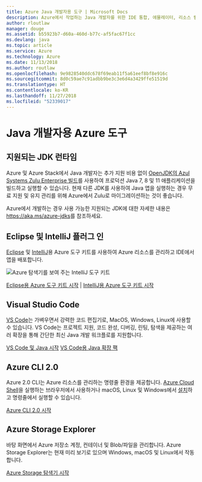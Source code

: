 ```yaml
---
title: Azure Java 개발자용 도구 | Microsoft Docs
description: Azure에서 작업하는 Java 개발자를 위한 IDE 통합, 에뮬레이터, 리소스 탐색기 및 명령줄 인터페이스입니다.
author: rloutlaw
manager: douge
ms.assetid: b55923b7-d60a-460d-b77c-af5fac67f1cc
ms.devlang: java
ms.topic: article
ms.service: Azure
ms.technology: Azure
ms.date: 11/13/2018
ms.author: routlaw
ms.openlocfilehash: 9e9828540ddc678f69eab11f5a61eef8bf8e916c
ms.sourcegitcommit: 8d0c59ae7c91adbb9be3c3e6d4a3429ffe51519d
ms.translationtype: HT
ms.contentlocale: ko-KR
ms.lasthandoff: 11/27/2018
ms.locfileid: "52339017"
---
```

# <a name="azure-tools-for-java-developers"></a>Java 개발자용 Azure 도구

## <a name="supported-jdk-runtimes"></a>지원되는 JDK 런타임

Azure 및 Azure Stack에서 Java 개발자는 추가 지원 비용 없이 [OpenJDK의 Azul Systems Zulu Enterprise 빌드](https://www.azul.com/downloads/azure-only/zulu/)를 사용하여 프로덕션 Java 7, 8 및 11 애플리케이션을 빌드하고 실행할 수 있습니다. 현재 다른 JDK를 사용하여 Java 앱을 실행하는 경우 무료 지원 및 유지 관리를 위해 Azure에서 Zulu로 마이그레이션하는 것이 좋습니다. 

Azure에서 개발하는 경우 사용 가능한 지원되는 JDK에 대한 자세한 내용은 <https://aka.ms/azure-jdks>를 참조하세요.

## <a name="eclipse-and-intellij-plugins"></a>Eclipse 및 IntelliJ 플러그 인

[Eclipse](eclipse/azure-toolkit-for-eclipse.md) 및 [IntelliJ](intellij/azure-toolkit-for-intellij.md)용 Azure 도구 키트를 사용하여 Azure 리소스를 관리하고 IDE에서 앱을 배포합니다.   

![Azure 탐색기를 보여 주는 IntelliJ 도구 키트](media/intelliJ-azure-explorer.png)

[Eclipse용 Azure 도구 키트 시작](https://docs.microsoft.com/azure/app-service-web/app-service-web-eclipse-create-hello-world-web-app) | [IntelliJ용 Azure 도구 키트 시작](https://docs.microsoft.com/azure/app-service-web/app-service-web-intellij-create-hello-world-web-app) 

## <a name="visual-studio-code"></a>Visual Studio Code

[VS Code](https://code.visualstudio.com/)는 가벼우면서 강력한 코드 편집기로, MacOS, Windows, Linux에 사용할 수 있습니다. VS Code는 프로젝트 지원, 코드 완성, 디버깅, 린팅, 탐색을 제공하는 여러 확장을 통해 간단한 최신 Java 개발 워크플로를 지원합니다.

[VS Code 및 Java 시작](https://code.visualstudio.com/docs/java)
[VS Code용 Java 확장 팩](https://code.visualstudio.com/docs/java/extensions)  

## <a name="azure-cli-20"></a>Azure CLI 2.0

Azure 2.0 CLI는 Azure 리소스를 관리하는 명령줄 환경을 제공합니다. [Azure Cloud Shell](https://docs.microsoft.com/azure/cloud-shell/overview)을 실행하는 브라우저에서 사용하거나 macOS, Linux 및 Windows에서 [설치](https://docs.microsoft.com/cli/azure/install-azure-cli)하고 명령줄에서 실행할 수 있습니다.

[Azure CLI 2.0 시작](https://docs.microsoft.com/cli/azure/get-started-with-azure-cli)

## <a name="azure-storage-explorer"></a>Azure Storage Explorer 

바탕 화면에서 Azure 저장소 계정, 컨테이너 및 Blob/파일을 관리합니다. Azure Storage Explorer는 현재 미리 보기로 있으며 Windows, macOS 및 Linux에서 작동합니다.

[Azure Storage 탐색기 시작](https://docs.microsoft.com/azure/vs-azure-tools-storage-manage-with-storage-explorer)
